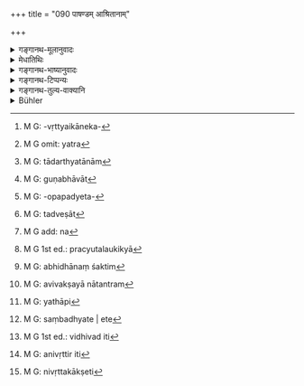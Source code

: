 +++
title = "090 पाषण्डम् आश्रितानाम्"

+++

<details><summary>गङ्गानथ-मूलानुवादः</summary>

Also from women, who have joined a heretic, who behave too freely, who have injured a child in their womb or their husband, and those who drink wine—(89).
</details>

<details><summary>मेधातिथिः</summary>

शास्त्रपरित्यागेन बाह्यदर्शनाश्रयं नरशिरःकपालरक्ताम्बरादिधारणं **पाषण्डम्**, **तदाश्रिताः** कृततल्लिङ्ग्परिग्रहाः तद्दर्शनवशवर्तिन्यः । **चरन्तीनां च कामतः** । तदाचारकुलस्थितित्यागेनेच्छामात्रानुवृत्त्यैकानेकपरपुरुषसंप्रयोगः[^२०६] कामचारः । **भर्तुर्** विषगरादिदानेन **गर्भस्य** च पातनं **द्रोहः** । **सुराप्यः** यथाप्रतिषेधं प्रतिषिद्धायाः पातेन ।


[^२०६]:
     M G: -vṛttyaikāneka-

- <u>अत्र कश्चिद्</u> आह- "ब्राह्मणो न पिबेत् सुराम्" इति सत्य् अपि जात्यर्थाविशेषे लिङ्गात् पुंस एव ब्राह्मणस्य प्रतिषेधो न स्त्रिया इति । यद्य् अपि स्त्रीपुंसयोर् एका जातिस् तथापि स्त्रीत्वपुंस्त्वलिङ्गे भिद्येते । इह च ब्राह्मण इति पुंल्लिङ्गस्य शब्दस्य श्रवणाद् अश्रुतायाः कः प्रसङ्गः । यथा "ब्राह्मणी पाययेत् पुत्रार्थम्" इति न पुंसः पाययेद् इति, तद्वत् पुंल्लिगश्रुतौ न स्त्रिय उपादीयन्ते । यत्र[^२०७] क्वचिल् लिङ्गं न विवक्ष्यते, यथ "ब्राह्मणो न हन्तव्यः" इति स्त्रिया अपि प्रतिषेधो विज्ञायते, तत्र द्वितीयया श्रुत्या ब्राह्मणस्येप्सिततमत्वात् प्राधान्यम् । न च प्रधाने प्रातिपदिकार्थव्यतिरेकेणान्यलिङ्गसंख्यादि विवक्ष्यते । यथा "ग्रहं संमार्ष्टि" इति नैकस्य संमार्गः । इह पुनर् "ब्राह्मणेन सुरा न पेया" इति कर्तृतया साधनभावेन क्रियां प्रति निर्देशात् "ब्राह्मणो न पिबेत् सुराम्" इत्य् आख्याताभिहिते ऽपि तदर्थानाम्[^२०८] अपि वृत्तेः प्रातिपदिकार्थोपपत्त्या प्रथमापि तृतीयानुगुण्येति गुणीभावः,[^२०९] गुणे च सर्वं श्रुतं विवक्ष्यते । यथा "पशुना यजेत" इति पुमान् पशुर् आलभ्यते एकश् च । 


[^२०९]:
     M G: guṇabhāvāt


[^२०८]:
     M G: tādarthyatānām


[^२०७]:
     M G omit: yatra

- <u>अत्रोच्यते</u> । नात्र द्वितीयातृतीये गुणप्रधानभावेनाविवक्षाविवक्षयोः कारणम्, किं तर्हि प्राप्त्यप्राप्ती । यद् अप्राप्तं विधिविषयतयोपपद्यते[^२१०] तद् विवक्ष्यते, अनन्यपरशब्दावगम्यत्वात् । यत् त्व् अन्यतो ऽवगतम् अर्थान्तरं विध्यर्थम् उपादीयते, तद् यादृशम् एव प्रमाणान्तरावगतं तादृशम् एव विधेयकार्यान्तरसंबन्धितया शब्देन प्रतिपाद्यते । "ब्राह्मणो न हन्तव्यः" इत्य् अत्र वाक्ये विधिः प्रतिषेध एव पर्यवस्यति, यद् अन्यत् तद् अन्यतो ऽवगतम् । प्रातिपदिकार्थविवक्षा तु श्रुत्यानर्थक्यप्रसङ्गात् । लिङ्गसंख्यादेस् तु प्रत्ययार्थस्य नान्तरीयकत्वेनाप्य् उपादानसंभवाद् विवक्षाविवक्षे उच्येते । तत्रेह न ब्राह्मणादिभिः पुरुषो विधिना प्रवर्त्यः, तद्द्वेषात्[^२११] स्वतः प्रवृत्तेः, तत् सर्वस्य चात्र स्वयं प्रसङ्गात् । न ह्य् अविधीयमानः प्रतिषेधः कथंचिद् अन्वेतुम् अलम् । अन्यतः प्राप्त्यभावात्, अकारकत्वाद् अकारकविशेषणत्वात् स्वभावानुप्रवेशेनापि संबन्धं न[^२१२] लभ्यते । तस्माद् अस्यान्वयसिद्ध्यर्थं विषयभाव एषितव्यः । तस्मिंश् च विधिना विषयीकृतेन भावार्थो विषयतयापेक्ष्यते । भावार्थश् च प्रतिषेधेन विषयांशस्य गृहीतत्वात् ततः प्रच्युतो लौकिक्या[^२१३] च प्रवृत्त्या सिद्धानुष्ठान आत्मविधिसिद्ध्यर्थम् अनुप्रेवेशम् अप्य् अकांक्षन्न् अधिकारमात्रसापेक्षविधौ प्रमाणान्तरतः प्रतिपन्नहननकर्तृभावस्य पुंसो ऽधिकारतां प्रतिपादयंस् तद्विशेषणद्वारेणान्वयं प्रतिपद्यत इत्य् उपपन्नम् अन्विताभिधानम् । तेन भावार्थस्य सविशेषणस्याविधेयत्वाल् लौकिकी प्रवृत्तिर् अभ्युपेतव्या । अस्ति च रागलक्षणा प्रवृत्तिर् न तस्या लिङ्गसंख्यानियमो ऽस्ति, द्वेषाद् वा । तस्माद् अविधेयार्थशब्दो ऽवगतार्थपरत्वाद् अभिधानशक्तिम्[^२१४] उत्सृज्य प्रमाणान्तरतो यथावधृतस्वरूपम् अर्थं लक्षयति । तत्र लिङ्गसंख्ययोस् तात्पर्यतः शब्देनानभिधानात् कुतो विवक्षा । केवलं प्रातिपदिकनिर्देशार्थं येन केनचिद् वचनेन निर्देशः कर्तव्यः, न केवला प्रकृतिः प्रयोक्तव्येति तदर्थं लिङ्गसंख्ययोर् उपादानम् ।


[^२१४]:
     M G: abhidhānaṃ śaktim


[^२१३]:
     M G 1st ed.: pracyutalaukikyā


[^२१२]:
     M G add: na


[^२११]:
     M G: tadveṣāt


[^२१०]:
     M G: -opapadyeta-

- अत इयम् अत्रावगतिः । हनने ऽध्यवसितकर्तृभावः स नञर्थे नियुज्यते । अतः प्रतिषेधवाक्ये द्वितीयाश्रुतिर् अविवक्षायाम् अतन्त्रम्[^२१५] । यत्रापि[^२१६] हि तृतीया श्रूयते प्रथमा वा, "ब्राह्मणेन न पातव्या," "ब्राह्मणो न पिबेत्" इति तत्रापि तदर्थश् चान्यतः प्राप्तेर् अविधेयत्वाद् अनूद्यते । याधिकारविशेषणत्वेनैव संबद्धा तत्र ते[^२१७] द्वितीयाविशिष्टे प्रथमातृतीये । सत्याम् अपि च द्वितीयाश्रुतौ यद् अप्राप्तं तद्विधेयत्वाद् विवक्ष्यते यथा "भार्याम् उपगच्छेत्" "अपत्यम् उत्पादयेत्" इति । न हि लौकिको भार्यार्थः, उपयमनेनैव तत्सिद्धेः । 


[^२१७]:
     M G: saṃbadhyate | ete


[^२१६]:
     M G: yathāpi


[^२१५]:
     M G: avivakṣayā nātantram

- नापि वाक्यान्तरे विधिना क्वचिद् उपात्तो येन यथावगमम् उद्दिश्येत यथा "आश्विनं गृह्णाति" (त्ब् २.६.१.५), "मैत्रावरुणं गृह्णाति" (त्स् ६.४.८), "दशैतान् अध्वर्युर् गृह्णाति" (शाङ्ब् १४.२) इति संख्याविशिष्टा एव ग्रहा उपादीयन्ते । अतो निर्ज्ञातसंख्यत्वात् संमार्गविधौ यथासंख्यावगमं निर्दिश्यते । अत्र पुनर् वाक्यान्तराभावाद् अस्यैवोत्पत्तिवाक्यत्वाच् छ्रुतसंख्यापरित्यागे प्रमाणाभावान् निरपेक्षाभिधानशक्तिसमर्पितस्यैकस्य परित्यागः पुरुषबुद्धिप्रभव एव स्यात् । एवं "पशुना यजेत" (क्स् ८.१) इति यागविषयत्वाद् विधेस् तस्य च साध्यस्वभावत्वात् साधनाकांक्षायां समर्पितसविशेषणकारितसहितस्य विधेयत्वे यद्य् अर्थमात्रे विधिव्यापारापरिसमाप्तेः स्वार्थपरशब्दाभिहितापेक्षितस्वार्थाः किम् इति नयन्ति । 

- प्रमणाशास्त्रविदस् तु स्वयं विधिं वदन्ति[^२१८] अन्योक्तम् अवगाहन्ते । यत् त्व् अस्माभिर् उक्तं तत् सुखोपायग्राह्यम् । नातिमहती व्युत्पत्तिर् अत्रोपयुज्यते । इयद् एव च तत्सारम् । इयती सा विद्यानुष्ठानोपयोगिनी यदधिकम् आहोपुरुषिकामात्रं तदर्थवाद एव । तत्र ह्य् अर्थवादाद् विशेषावगतिर् भवति यत्राकांक्षा विधेर् अनिवृत्तेति[^२१९] । यथोकम् उपदधातीति बहुषु भोजनसाधनेषु सर्पिस्तैललवणादिषु सत्सु केनेत्य् अनवसाये घृतेनेति गम्यते । यथा तु रात्रिष्व् अनुष्ठानाश्रवणाद् आकांक्षायां प्रतितिष्ठन्तीत्य् अर्थवादः । अतः प्रतिष्ठाकामस्येति गम्यते । इह पुनर् ब्राह्मणा इति परिसमाप्तत्वात् पदार्थस्य निवृत्ताकाक्षेति[^२२०] स्तुतिमात्रापेक्षयार्थवादः । अथ लिङ्गदर्शनमात्रतयोपन्यस्यते "देवानाम् अश्नता हविः" (म्ध् ११.९४) इति । तस्माच् छ्रेयः संपन्नं पापीयान् अन्वेतीतिवत् तद् अपि पुंसः प्रतिषिद्धत्वात् पाक्षिकेनानुवादेन सालम्बनम् इति न किंचित् । स्त्रीणाम् अपि देवान्नशेषम् आज्यादिप्राशनम् अस्त्य् एव । वेदोदाहरश् च दर्शपूर्णमासादिषु "विदेयकर्मासि" (आश्श् १.११.१) इति । न च श्राद्दस्य कर्तुः सुरां पाययेद् इति चोदनया तासां पानम् अनुमीयते । ब्रह्महत्यादानेनैव ग्रहः । 


[^२२०]:
     M G: nivṛttakākṣeti


[^२१९]:
     M G: anivṛttir iti


[^२१८]:
     M G 1st ed.: vidhivad iti

- तस्माज् जातिमात्रस्य प्रतिषेध इत्य् एष एतस्यां विप्रतिपत्तौ निर्णयः ॥ ५.८९ ॥
</details>

<details><summary>गङ्गानथ-भाष्यानुवादः</summary>

One who has renounced the scriptures and has taken to wearing such things as the human skull, red garments and so forth, on the bans of heterodox theories of life and morals, is a ‘*heretic*.’ Those women who have ‘*joined*’, Such a person,—*i.e*. who have adopted his distinguishing murks and are under his control.

‘*Those who behave too freely*.’—When a woman renounces the customs and usages of her family, and ullowing free scope to her desires, has recourse to one as well as several men,—her behaviour is called ‘free.’

The ‘injury’ to the husband consists in giving him poison etc.; and that to the child in the womb consists in abortion.

‘*Those who drink wine*;’—*i.e*. those who drink what is prohibited.

On this subject some one makes the following observations:—

“The prohibition of wine-drinking is found in the words ‘*brāhmaṇo na pibet surām*’, (‘the Brāhmaṇa shall not drink wine’); and though the words apply to all members of the caste, yet the particular gender used is indicative of the fact that the prohibition applies to males only, and not to females. Though both the male and the female belong to the same caste, yet there is a distinct difference between the masculine and feminine genders. So that when the text uses the masculine form ‘*brāhmaṇaḥ*’, what possibility is there of the prohibition applying to the female, who is not mentioned at all? For instance, when it is said that ‘for the sake of a son one should make the *Brāhmaṇī* drink’ a certain substance, it is not understood to mean that the *male* Brāhmaṇa should be made to drink it. In the same manner when a text makes use of the masculine form, what it asserts cannot be predicated of females. It is true that in some cases, significance is not meant to be attached to the particular gender used;—*e.g*., in the text ‘the Brāhmaṇa should not be killed’, where the prohibition is understood to apply to the killing of the *female* Brāhmaṇa also. But what happens in this latter case is that the direct signification of the Accusative case-ending marks out the ‘*Brāhmaṇa*’ to be the predominant factor by reason of his being what is most intended to be ‘got at’ by the preadicate; and as a rule in the case of the predominant factor no significance is attached to the gender, or the number or any other factor, except what is expressed by the basic noun itself. *E.g*. the injunction ‘wash the cup’ is not taken to mean the washing of only *one* cup. In the case under discussion, however, the prohibitive text is in the form ‘*Brāhmaṇena surā nu peyā*’ (‘wine shall not be drunk *by the Brāhmaṇa*’,) where the ‘*Brāhmaṇa* appears as the Nominative, and as such, an accessory in the fulfilment of the act denoted; so that in the case of the prohibition in the form—‘The Brāhmaṇa shall not drink wine’—also, the nominative being denoted by the verb (with its conjugational ending), is expressed by the basic noun (‘*brāhmaṇa*’) and comes to be taken as something conducive to the fulfilment of the act denoted by the verb; so that the nominative ending in this text is to be construed on the same lines as the Instrumental in the preceding text; and it has to be taken as a subordinate factor. And in connection with a subordinate factor, all that is expressed by the word has to be taken as significant; for instance, in the case of the text ‘*paśunā yajeta*’, (‘sacrifice with an animal’), it is the *male* animal that is always sacrificed (and this on account of the Instrumental ending marking out the *animal* as the subordinate factor).”

Our answer to the above is as follows:—In such cases as the one under consideration whether a certain thing form the predominant or the subordinate factor is not determined by the Accusative or Instrumental case-ending, but upon its being or not being already known. That is to say, what is not already known, that alone can form the subject of the Injunction, and this is to which due significance is meant to be attached; and this for the simple reason that it is denoted by a word which can have no other denotation; while what is already known from other sources, and is mentioned for the sake of the In junction, has to be taken as subserving the purposes of the Injunction in exactly the same form in which it has been denoted by the previous word. In the sentence ‘the Brāhmaṇa should not be killed’, all that the Injunction directly signifies is the *prohibition* of the act of killing, and everything else (mentioned in the sentence) is such as is already known from other sources. Even so however, due significance has to be attached to what is expressed by the basic nouns (in the sentence), as otherwise, their very use would come to be meaningless. But the gender, the number and other elements, which are denoted by the case-endings,—it is just possible that these are used simply because they are invariable concomitants of basic nouns (which cannot be used by themselves without a case-ending); and hence sometimes these latter are meant to be significant, sometimes not. As regards the killing of the Brāhmaṇa, no man requires to be urged to do it by an Injunction; as he is urged to it by his own hatred of the man he kills; and all men are, by their very nature, prone to do this act But as regards the *prohibition* of it, unless it were directly enjoined, it could not be got at by any means; specially as it could not be obtained from any other source. So that, since it is not in any way conducive to the fulfilment of an act, nor is it the qualification of anything so conducive, hence, even though it were to be included under the nature of man, it could not be connected with the context. Consequently, for the purpose of connecting it with the context it is necessary to attribute to it the character of the
*topic*; and when the prohibition in question has been made the topic of
the Injunction, it is no longer necessary to make the denotation of the verb the topic. Thus then, the topical character having been wrested by the Prohibition, what is denoted by the verb naturally loses that character. The performance of the act (denoted by the verb) is such that its performance is secured through ordinary tendencies (of men); so that for its own accomplishment it does not stand in need of being embraced by any Injunction; and all that it needs is the capacity (and desire) of the man to do the act; and this, act of *killing*, being got at by other means of knowledge, establishes the man’s capacity for doing the act; so that it is through a qualification of the man that it becomes correlated with the sentence. Thus it is quite in keeping with the theory of words denoting only correlated entities. The act, along with its qualification, thus not forming the topic of this Injunction, man’s tendency to it has to be explained as being due to ordinary wordly causes. As a matter of fact, in the case of killing, such tendency and motive power is present, in the form of the man’s passion; and certainly no restrictions of gender or number pertain to passion; or the activity might be due to the man’s hatred.

From all this it follows that the word, whose denotation does not form the topic of the Injunction, on the ground that it is already known, renounces its denotative power and indicates a sense that is determined by other means of knowledge. And in as much as gender and number are not, even by import, signified by the word, how can any significance be attached to them? It being necessary to speak of what is denoted by the basic noun, it has to be spoken of with the help of some number and it cannot be used entirely by itself; and it is for this reason that gender and number are added.

On the point at issue thus the conclusion is as follows:

The man, who has determined to take upon himself the character of the agent of the act of killing, is urged (by the prohibition) to what is signified by the negative word. So that in a prohibitive sentence, no significance need attach to the use of the Accusative ending, which therefore may be ignored. Even sentences where we find the Instrumental Ending, or even the Nominative—*e.g*., ‘wine shall not be drunk by the Brāhmaṇa’, or ‘the Brāhmaṇa shall not drink wine’,—what is denoted by them being already got at from other sources, they do not form topics of the Injunction; and hence they are taken as spoken of only by way of reference. In the case where the Accusative comes in as a qualification of the motive, the Nominative and the Instrumental endings are always taken along with the Accusative. Even when the Accusative is directly used, that which is not already known from other sources forms part of the enjoined (predicate), and, as such, is regarded as duly significant; for example in the case of such texts, as ‘*bhāryām upagacchet*’ (‘one should have recourse to his wife’), ‘*apatayam utpādayet*’ (‘one should beget a child’) \[where due significance attaches to the singular number in ‘wife’ and ‘child’\]. The ‘wife’ is not a a thing acquired in the ordinary worldly manner; as she can be acquired only by means of the marriage-rites. Nor is it a thing that has been definitively described in an Injunction, which would strictly restrict it to what is enjoined therein; as there is in the case of such texts as —‘*āśvinam grahṇāti*’ (‘holds the cup dedicated to the Aśvins’), ‘*maitrāvaruṇam grāhṇāti* (‘holds the cup dedicated to Mitra-Varuṇa’), and ‘*daśaitānadhvaryurgṛhṇāti*’ (‘the Adhvaryu holds these then’) \[where the exact character of the cups has been prescribed by the texts laying down the dedication\], and the cups taken up are of the precise number mentioned in the texts; consequently, their number being known, they become connected with the in junction of the *washing*, in sequential accordance with that number. Now in this case, there being no other sentence, and the sentence in question itself being the originative injunction, there are no grounds for rejecting the directly expressed
*number*; so that any rejection of what is expressed by the
self-sufficient denotative power of words could proceed only from the mind of man. Similarly in the case of the text ‘*paśunā yajeta*’ (‘one should sacrifice with an animal’), the Injunction pertains to the
*sacrifice*, which is of the nature of something to be accomplished; so
that when we proceed to seek for the means by which it could be accomplished, all that is mentioned in the injunctive text, qualification and all, comes to be regarded as the object of the Injunction; specially because the function of the Injunction cannot be regarded as having been fully fulfilled only by the laying down of what is signified by the root ‘*yaji*’, ‘to sacrifice’; why, then, should not the words be taken in the sense that is indicated by their own denotation as helped by the denotation of other words connected with them?

Persons versed in the science of “Pramāṇas” however regard the text as a self-sufficient Injunction; and in this they only repeat what has been said by other people. What we have said is easily understandable; and it does not demand any very keen acumen to grasp it. It is the very essence of things. The science is useful only so far as the Injunction is concerned; anything more than that is a mere show of learning, a purely exaggerated description. Such description is of use only in a case where the Injunction does not supply all the information needed; as for instance, in the case of the injunction regarding the ‘laying of pebbles’, there being several articles such as butter, oil, salt and the like, that are helpful towards wetting,—it being doubtful as to which of these is to be used in the wetting of the ‘pebbles’, it is the description (of Butter as ‘longevity itself’) which leads to the conclusion that Butter should be used. Or again, in the case of the ‘*Ratri-sattra*’, the performance of sacrificial rites during the night being unheard of anywhere else, the subsequent description of the ‘men obtaining honour’ helps to indicate the propriety of such performance by one who is desirous of acquiring honour or fame. In the case in question however the sentence (which in Adh. 11, verses 92 *etc*. prohibit wine for the Brāhmaṇa) is complete in all respects, at the mention of ‘*Brāhmaṇas*’; so that all needs having been fulfilled, the only purpose served by the description is ‘commendation.’ It might be argued that what is said under 11.96 is treated on the same footing as the assertion that ‘the sinful man comes by accomplished happiness’,—so that the prohibition of wine-drinking comes to have a footing, though a partial one, as referring to the male only. But there would be no force in this; because *females* also are entitled to partake of the butter and other substances, which have been left after the offerings to the Gods have been made; and they are permitted to recite Vedic texts also at the Darśa-pūrṇamāsa and other sacrifices; such texts, for instance, as ‘*videyakarmāsi*, &c., &c.’ Even such Injunctions as ‘one should make the performer of *Śrāddhas* drink wine’ indicate that wine is permitted for women.

Nor is any such distinction (between *male* and *female*) made in the case of ‘Brāhmaṇa-killing.’ So that upon the question here raised, the final conclusion is that the prohibition of winedrinking pertains to the whole caste—(89).
</details>

<details><summary>गङ्गानथ-टिप्पन्यः</summary>

(Verse 90 of others.)

This verse is quoted in *Hāralatā*, which has the following
notes:—‘*Pāṣaṇḍamāśṛtāḥ*’ applies to both men and women
*Kāmataścarantyaḥ*’ are those who have had intercourse with numberless
men,—for all those there are no after-death offerings;—and in
*Śuddhikaumudī* (p. 80).
</details>

<details><summary>गङ्गानथ-तुल्य-वाक्यानि</summary>

**(verses 5.88-89)**

See Comparative notes for [Verse
5.88].
</details>

<details><summary>Bühler</summary>

090	To women who have joined a heretical sect, who through lust live (with many men), who have caused an abortion, have killed their husbands, or drink spirituous liquor.
</details>
